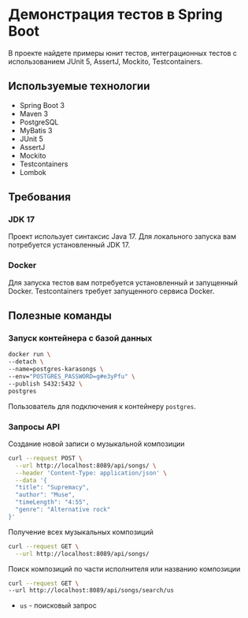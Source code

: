 # Демонстрация тестов в Spring Boot

В проекте найдете примеры юнит тестов, интеграционных тестов с
использованием JUnit 5, AssertJ, Mockito, Testcontainers.

## Используемые технологии

- Spring Boot 3
- Maven 3
- PostgreSQL
- MyBatis 3
- JUnit 5
- AssertJ
- Mockito
- Testcontainers
- Lombok

## Требования

### JDK 17

Проект использует синтаксис Java 17. Для локального запуска вам потребуется
установленный JDK 17.

### Docker
Для запуска тестов вам потребуется установленный и запущенный Docker.
Testcontainers требует запущенного сервиса Docker.

## Полезные команды

### Запуск контейнера с базой данных

```bash
docker run \
--detach \
--name=postgres-karasongs \
--env="POSTGRES_PASSWORD=g#e3yPfu" \
--publish 5432:5432 \
postgres
```

Пользователь для подключения к контейнеру `postgres`.

### Запросы API

Создание новой записи о музыкальной композиции

```bash
curl --request POST \
  --url http://localhost:8089/api/songs/ \
  --header 'Content-Type: application/json' \
  --data '{
  "title": "Supremacy",
  "author": "Muse",
  "timeLength": "4:55",
  "genre": "Alternative rock"
}'
```

Получение всех музыкальных композиций

```bash
curl --request GET \
  --url http://localhost:8089/api/songs/
```

Поиск композиций по части исполнителя или названию композиции

```bash
curl --request GET \
--url http://localhost:8089/api/songs/search/us 
```

- `us` - поисковый запрос
